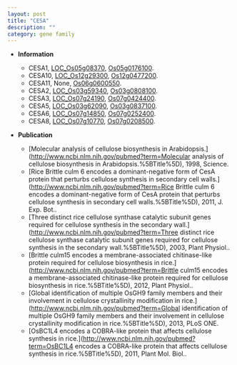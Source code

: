 ```yaml
---
layout: post
title: "CESA"
description: ""
category: gene family
---
```


* **Information**  
    + CESA1, [LOC_Os05g08370](http://rice.plantbiology.msu.edu/cgi-bin/ORF_infopage.cgi?orf=LOC_Os05g08370), [Os05g0176100](http://rapdb.dna.affrc.go.jp/viewer/gbrowse_details/irgsp1?name=Os05g0176100).
    + CESA10, [LOC_Os12g29300](http://rice.plantbiology.msu.edu/cgi-bin/ORF_infopage.cgi?orf=LOC_Os12g29300), [Os12g0477200](http://rapdb.dna.affrc.go.jp/viewer/gbrowse_details/irgsp1?name=Os12g0477200).
    + CESA11, None, [Os06g0600550](http://rapdb.dna.affrc.go.jp/viewer/gbrowse_details/irgsp1?name=Os06g0600550).
    + CESA2, [LOC_Os03g59340](http://rice.plantbiology.msu.edu/cgi-bin/ORF_infopage.cgi?orf=LOC_Os03g59340), [Os03g0808100](http://rapdb.dna.affrc.go.jp/viewer/gbrowse_details/irgsp1?name=Os03g0808100).
    + CESA3, [LOC_Os07g24190](http://rice.plantbiology.msu.edu/cgi-bin/ORF_infopage.cgi?orf=LOC_Os07g24190), [Os07g0424400](http://rapdb.dna.affrc.go.jp/viewer/gbrowse_details/irgsp1?name=Os07g0424400).
    + CESA5, [LOC_Os03g62090](http://rice.plantbiology.msu.edu/cgi-bin/ORF_infopage.cgi?orf=LOC_Os03g62090), [Os03g0837100](http://rapdb.dna.affrc.go.jp/viewer/gbrowse_details/irgsp1?name=Os03g0837100).
    + CESA6, [LOC_Os07g14850](http://rice.plantbiology.msu.edu/cgi-bin/ORF_infopage.cgi?orf=LOC_Os07g14850), [Os07g0252400](http://rapdb.dna.affrc.go.jp/viewer/gbrowse_details/irgsp1?name=Os07g0252400).
    + CESA8, [LOC_Os07g10770](http://rice.plantbiology.msu.edu/cgi-bin/ORF_infopage.cgi?orf=LOC_Os07g10770), [Os07g0208500](http://rapdb.dna.affrc.go.jp/viewer/gbrowse_details/irgsp1?name=Os07g0208500).

* **Publication**  
    + [Molecular analysis of cellulose biosynthesis in Arabidopsis.](http://www.ncbi.nlm.nih.gov/pubmed?term=Molecular analysis of cellulose biosynthesis in Arabidopsis.%5BTitle%5D), 1998, Science.
    + [Rice Brittle culm 6 encodes a dominant-negative form of CesA protein that perturbs cellulose synthesis in secondary cell walls.](http://www.ncbi.nlm.nih.gov/pubmed?term=Rice Brittle culm 6 encodes a dominant-negative form of CesA protein that perturbs cellulose synthesis in secondary cell walls.%5BTitle%5D), 2011, J. Exp. Bot..
    + [Three distinct rice cellulose synthase catalytic subunit genes required for cellulose synthesis in the secondary wall.](http://www.ncbi.nlm.nih.gov/pubmed?term=Three distinct rice cellulose synthase catalytic subunit genes required for cellulose synthesis in the secondary wall.%5BTitle%5D), 2003, Plant Physiol..
    + [Brittle culm15 encodes a membrane-associated chitinase-like protein required for cellulose biosynthesis in rice.](http://www.ncbi.nlm.nih.gov/pubmed?term=Brittle culm15 encodes a membrane-associated chitinase-like protein required for cellulose biosynthesis in rice.%5BTitle%5D), 2012, Plant Physiol..
    + [Global identification of multiple OsGH9 family members and their involvement in cellulose crystallinity modification in rice.](http://www.ncbi.nlm.nih.gov/pubmed?term=Global identification of multiple OsGH9 family members and their involvement in cellulose crystallinity modification in rice.%5BTitle%5D), 2013, PLoS ONE.
    + [OsBC1L4 encodes a COBRA-like protein that affects cellulose synthesis in rice.](http://www.ncbi.nlm.nih.gov/pubmed?term=OsBC1L4 encodes a COBRA-like protein that affects cellulose synthesis in rice.%5BTitle%5D), 2011, Plant Mol. Biol..


